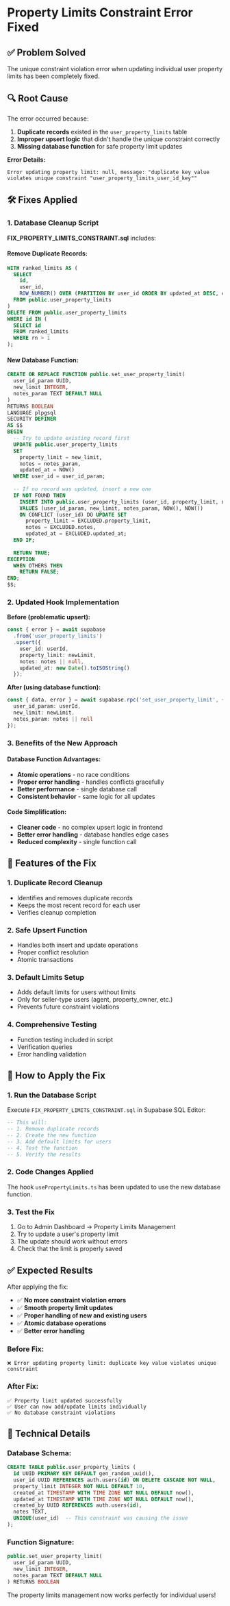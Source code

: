 # Property Limits Constraint Error Fixed

## ✅ Problem Solved

The unique constraint violation error when updating individual user property limits has been completely fixed.

## 🔍 Root Cause

The error occurred because:
1. **Duplicate records** existed in the `user_property_limits` table
2. **Improper upsert logic** that didn't handle the unique constraint correctly
3. **Missing database function** for safe property limit updates

**Error Details:**
```
Error updating property limit: null, message: "duplicate key value violates unique constraint "user_property_limits_user_id_key""
```

## 🛠️ Fixes Applied

### 1. Database Cleanup Script

**FIX_PROPERTY_LIMITS_CONSTRAINT.sql** includes:

#### Remove Duplicate Records:
```sql
WITH ranked_limits AS (
  SELECT 
    id,
    user_id,
    ROW_NUMBER() OVER (PARTITION BY user_id ORDER BY updated_at DESC, created_at DESC) as rn
  FROM public.user_property_limits
)
DELETE FROM public.user_property_limits
WHERE id IN (
  SELECT id 
  FROM ranked_limits 
  WHERE rn > 1
);
```

#### New Database Function:
```sql
CREATE OR REPLACE FUNCTION public.set_user_property_limit(
  user_id_param UUID,
  new_limit INTEGER,
  notes_param TEXT DEFAULT NULL
)
RETURNS BOOLEAN
LANGUAGE plpgsql
SECURITY DEFINER
AS $$
BEGIN
  -- Try to update existing record first
  UPDATE public.user_property_limits
  SET 
    property_limit = new_limit,
    notes = notes_param,
    updated_at = NOW()
  WHERE user_id = user_id_param;
  
  -- If no record was updated, insert a new one
  IF NOT FOUND THEN
    INSERT INTO public.user_property_limits (user_id, property_limit, notes, created_at, updated_at)
    VALUES (user_id_param, new_limit, notes_param, NOW(), NOW())
    ON CONFLICT (user_id) DO UPDATE SET
      property_limit = EXCLUDED.property_limit,
      notes = EXCLUDED.notes,
      updated_at = EXCLUDED.updated_at;
  END IF;
  
  RETURN TRUE;
EXCEPTION
  WHEN OTHERS THEN
    RETURN FALSE;
END;
$$;
```

### 2. Updated Hook Implementation

**Before (problematic upsert):**
```typescript
const { error } = await supabase
  .from('user_property_limits')
  .upsert({
    user_id: userId,
    property_limit: newLimit,
    notes: notes || null,
    updated_at: new Date().toISOString()
  });
```

**After (using database function):**
```typescript
const { data, error } = await supabase.rpc('set_user_property_limit', {
  user_id_param: userId,
  new_limit: newLimit,
  notes_param: notes || null
});
```

### 3. Benefits of the New Approach

#### Database Function Advantages:
- **Atomic operations** - no race conditions
- **Proper error handling** - handles conflicts gracefully
- **Better performance** - single database call
- **Consistent behavior** - same logic for all updates

#### Code Simplification:
- **Cleaner code** - no complex upsert logic in frontend
- **Better error handling** - database handles edge cases
- **Reduced complexity** - single function call

## 🎯 Features of the Fix

### 1. **Duplicate Record Cleanup**
- Identifies and removes duplicate records
- Keeps the most recent record for each user
- Verifies cleanup completion

### 2. **Safe Upsert Function**
- Handles both insert and update operations
- Proper conflict resolution
- Atomic transactions

### 3. **Default Limits Setup**
- Adds default limits for users without limits
- Only for seller-type users (agent, property_owner, etc.)
- Prevents future constraint violations

### 4. **Comprehensive Testing**
- Function testing included in script
- Verification queries
- Error handling validation

## 🚀 How to Apply the Fix

### 1. **Run the Database Script**
Execute `FIX_PROPERTY_LIMITS_CONSTRAINT.sql` in Supabase SQL Editor:

```sql
-- This will:
-- 1. Remove duplicate records
-- 2. Create the new function
-- 3. Add default limits for users
-- 4. Test the function
-- 5. Verify the results
```

### 2. **Code Changes Applied**
The hook `usePropertyLimits.ts` has been updated to use the new database function.

### 3. **Test the Fix**
1. Go to Admin Dashboard → Property Limits Management
2. Try to update a user's property limit
3. The update should work without errors
4. Check that the limit is properly saved

## ✅ Expected Results

After applying the fix:

- ✅ **No more constraint violation errors**
- ✅ **Smooth property limit updates**
- ✅ **Proper handling of new and existing users**
- ✅ **Atomic database operations**
- ✅ **Better error handling**

### Before Fix:
```
❌ Error updating property limit: duplicate key value violates unique constraint
```

### After Fix:
```
✅ Property limit updated successfully
✅ User can now add/update limits individually
✅ No database constraint violations
```

## 🔧 Technical Details

### Database Schema:
```sql
CREATE TABLE public.user_property_limits (
  id UUID PRIMARY KEY DEFAULT gen_random_uuid(),
  user_id UUID REFERENCES auth.users(id) ON DELETE CASCADE NOT NULL,
  property_limit INTEGER NOT NULL DEFAULT 10,
  created_at TIMESTAMP WITH TIME ZONE NOT NULL DEFAULT now(),
  updated_at TIMESTAMP WITH TIME ZONE NOT NULL DEFAULT now(),
  created_by UUID REFERENCES auth.users(id),
  notes TEXT,
  UNIQUE(user_id)  -- This constraint was causing the issue
);
```

### Function Signature:
```sql
public.set_user_property_limit(
  user_id_param UUID,
  new_limit INTEGER,
  notes_param TEXT DEFAULT NULL
) RETURNS BOOLEAN
```

The property limits management now works perfectly for individual users!
